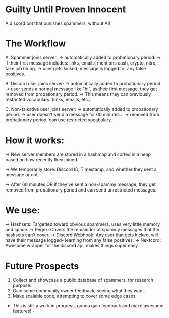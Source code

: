 # Guilty Until Proven Innocent

A discord bot that punishes spammers, without AI!

# The Workflow
A. Spammer joins server:
-> automatically added to probationary period.
-> if their first message includes: links, emails, mentions cash, crypto, nitro, fake job hiring.
-> user gets kicked, message is logged for any false positives.

B. Discord user joins server:
-> automatically added to probationary period.
-> user sends a normal message like "hi", as their first message, they get removed from probationary period.
-> This means they can previously restricted vocabulary. (links, emails, etc.)

C. Non-talkative user joins server:
-> automatically added to probationary period.
-> user doesn't send a message for 60 minutes...
-> removed from probationary period, can use restricted vocabulary.

# How it works:
-> New server members are stored in a hashmap and sorted in a heap based on how recently they joined.

-> We temporarily store: Discord ID, Timestamp, and whether they sent a message or not.

-> After 60 minutes OR if they've sent a non-spammy message, they get removed from probationary period and can send unrestricted messages.

# We use:
-> Hashsets: Targetted toward obvious spammers, uses very little memory and space.
-> Regex: Covers the remainder of spammy messages that the hashsets can't cover.
-> Discord Webhook: Any user that gets kicked, will have their message logged- learning from any false positives.
-> Nextcord: Awesome wrapper for the discord api, makes things super easy.

# Future Prospects
1. Collect and showcase a public database of spammers, for research purpose.
2. Gain some community owner feedback, seeing what they want.
3. Make scalable code, attempting to cover some edge cases.

- This is still a work in progress, gonna gain feedback and make awesome features! -
